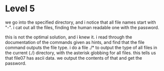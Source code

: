 # Level 5

we go into the specified directory, and i notice that all file names start with "-". i cat out all the files, finding the human readable one with the password.

this is not the optimal solution, and i knew it. i read through the documentation of the commands given as hints, and find that the file command outputs the file type. i do a file ./* to output the type of all files in the current (./) directory, with the asterisk globbing for all files. this tells us that file07 has ascii data. we output the contents of that and get the password.